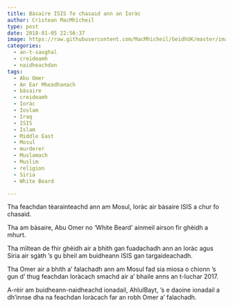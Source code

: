 ```yaml
---
title: Bàsaire ISIS fo chasaid ann an Ioràc
author: Crìstean MacMhìcheil
type: post
date: 2018-01-05 22:56:37
image: https://raw.githubusercontent.com/MacMhicheil/GeidhUK/master/images/2018-01-05-basaire-isis-fo-chasaid-ann-an-iorac.jpg
categories:
  - an-t-saoghal
  - creideamh
  - naidheachdan
tags:
  - Abu Omer
  - An Ear Mheadhanach
  - bàsaire
  - creideamh
  - Ioràc
  - Ioslam
  - Iraq
  - ISIS
  - Islam
  - Middle East
  - Mosul
  - murderer
  - Muslamach
  - Muslim
  - religion
  - Siria
  - White Beard

---
```

Tha feachdan tèarainteachd ann am Mosul, Ioràc air bàsaire ISIS a chur fo chasaid.

<!--more-->

Tha am bàsaire, Abu Omer no ‘White Beard’ ainmeil airson fìr ghèidh a mhurt.

Tha mìltean de fhìr ghèidh air a bhith gan fuadachadh ann an Ioràc agus Siria air sgàth ’s gu bheil am buidheann ISIS gan targaideachadh.

Tha Omer air a bhith a’ falachadh ann am Mosul fad sia mìosa o chionn ’s gun d’ thug feachdan Ioràcach smachd air a’ bhaile anns an t-Iuchar 2017.

A-rèir am buidheann-naidheachd ionadail, AhlulBayt, ’s e daoine ionadail a dh’innse dha na feachdan Ioràcach far an robh Omer a’ falachadh.
